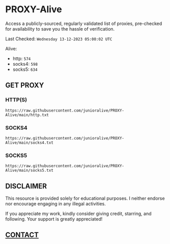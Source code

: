 # PROXY-Alive

Access a publicly-sourced, regularly validated list of proxies, pre-checked for availability to save you the hassle of verification.

Last Checked: `Wednesday 13-12-2023 05:00:02 UTC`

Alive:
- http: `574`
- socks4: `598`
- socks5: `634`

## GET PROXY

### HTTP(S)

```https://raw.githubusercontent.com/junioralive/PROXY-Alive/main/http.txt```

### SOCKS4

```https://raw.githubusercontent.com/junioralive/PROXY-Alive/main/socks4.txt```

### SOCKS5

```https://raw.githubusercontent.com/junioralive/PROXY-Alive/main/socks5.txt```

## DISCLAIMER

This resource is provided solely for educational purposes. I neither endorse nor encourage engaging in any illegal activities.

If you appreciate my work, kindly consider giving credit, starring, and following. Your support is greatly appreciated! 

## [CONTACT](https://t.me/TheJuniorAlive)
